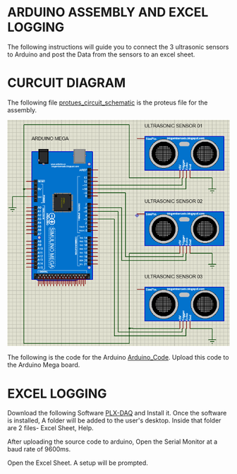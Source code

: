 # ARDUINO ASSEMBLY AND EXCEL LOGGING
The following instructions will guide you to connect the 3 ultrasonic sensors to Arduino and post the Data from the sensors to an excel sheet.

# CURCUIT DIAGRAM
The following file [protues_circuit_schematic](https://github.com/meghang-101/Meghang-IC-Internship-Submissions/blob/ESP8266_server/assembly01.pdsprj) is the proteus file for the assembly.

![](https://github.com/meghang-101/Meghang-IC-Internship-Submissions/blob/ESP8266_server/assemblypic.PNG)

The following is the code for the Arduino [Arduino_Code](https://github.com/meghang-101/Meghang-IC-Internship-Submissions/blob/ESP8266_server/Ultra.ino). Upload this code to the Arduino Mega board.

# EXCEL LOGGING
Download the following Software [PLX-DAQ](https://plx-daq.software.informer.com/download/) and Install it. Once the software is installed, A folder will be added to the user's desktop. Inside that folder are 2 files- Excel Sheet, Help.

After uploading the source code to arduino, Open the Serial Monitor at a baud rate of 9600ms.

Open the Excel Sheet. A setup will be prompted. 
